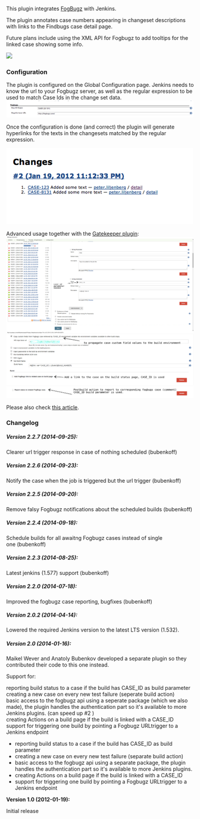 This plugin integrates [FogBugz](http://www.fogcreek.com/fogbugz/) with
Jenkins.

The plugin annotates case numbers appearing in changeset descriptions
with links to the Findbugs case detail page.

Future plans include using the XML API for Fogbugz to add tooltips for
the linked case showing some info.

[![](https://jenkins.ci.cloudbees.com/buildStatus/icon?job=plugins/fogbugz-plugin)](https://jenkins.ci.cloudbees.com/job/plugins/job/fogbugz-plugin/)

### Configuration

The plugin is configured on the Global Configuration page. Jenkins needs
to know the url to your Fogbugz server, as well as the regular
expression to be used to match Case Ids in the change set data.
![](docs/images/Screen_Shot_2012-01-19_at_23.03.51.png)

Once the configuration is done (and correct) the plugin will generate
hyperlinks for the texts in the changesets matched by the regular
expression.

![](docs/images/Screen_Shot_2012-01-19_at_23.12.50.png)

Advanced usage together with the [Gatekeeper
plugin](https://wiki.jenkins-ci.org/display/JENKINS/Gatekeeper+plugin):  
![](docs/images/Paylogic_Mergekeepers_Config_[Jenkins_(2).png)  
![](docs/images/Paylogic_Mergekeepers_Config_[Jenkins_(3).png)  
![](docs/images/Paylogic_Mergekeepers_Config_[Jenkins_(4).png)

Please also check [this
article](http://developer.paylogic.com/articles/codereview.html).

### Changelog

##### Version 2.2.7 (2014-09-25):

Clearer url trigger response in case of nothing scheduled (bubenkoff)

##### Version 2.2.6 (2014-09-23):

Notify the case when the job is triggered but the url
trigger (bubenkoff)

##### Version 2.2.5 (2014-09-20):

Remove falsy Fogbugz notifications about the scheduled
builds (bubenkoff)

##### Version 2.2.4 (2014-09-18):

Schedule builds for all awaitng Fogbugz cases instead of single
one (bubenkoff)

##### Version 2.2.3 (2014-08-25):

Latest jenkins (1.577) support (bubenkoff)

##### Version 2.2.0 (2014-07-18):

Improved the fogbugz case reporting, bugfixes (bubenkoff)

##### Version 2.0.2 (2014-04-14):

Lowered the required Jenkins version to the latest LTS version (1.532).

##### Version 2.0 (2014-01-16):

Maikel Wever and Anatoly Bubenkov developed a separate plugin so they
contributed their code to this one instead.

Support for:

reporting build status to a case if the build has CASE\_ID as build
parameter  
creating a new case on every new test failure (seperate build action)  
basic access to the fogbugz api using a seperate package (which we also
made), the plugin handles the authentication part so it's available to
more Jenkins plugins. (can speed up \#2 )  
creating Actions on a build page if the build is linked with a
CASE\_ID  
support for triggering one build by pointing a Fogbugz URLtrigger to a
Jenkins endpoint

-   reporting build status to a case if the build has CASE\_ID as build
    parameter
-   creating a new case on every new test failure (separate build
    action)
-   basic access to the fogbugz api using a separate package, the plugin
    handles the authentication part so it's available to more Jenkins
    plugins.
-   creating Actions on a build page if the build is linked with a
    CASE\_ID
-   support for triggering one build by pointing a Fogbugz URLtrigger to
    a Jenkins endpoint

**Version 1.0 (2012-01-19):**

Initial release
